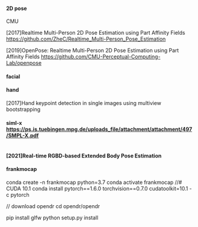 #### 2D pose
CMU

[2017]Realtime Multi-Person 2D Pose Estimation using Part Affinity Fields
https://github.com/ZheC/Realtime_Multi-Person_Pose_Estimation

[2019]OpenPose: Realtime Multi-Person 2D Pose Estimation using Part Affinity Fields
https://github.com/CMU-Perceptual-Computing-Lab/openpose

#### facial 

#### hand
[2017]Hand keypoint detection in single images using multiview bootstrapping


#### siml-x https://ps.is.tuebingen.mpg.de/uploads_file/attachment/attachment/497/SMPL-X.pdf
```

```

#### [2021]Real-time RGBD-based Extended Body Pose Estimation




#### frankmocap
conda create -n frankmocap python=3.7
conda activate frankmocap
//# CUDA 10.1
conda install pytorch==1.6.0 torchvision==0.7.0 cudatoolkit=10.1 -c pytorch

// download opendr
cd opendr/opendr

pip install glfw
python setup.py install

